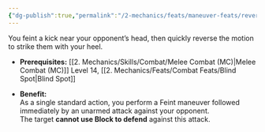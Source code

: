 ```yaml
---
{"dg-publish":true,"permalink":"/2-mechanics/feats/maneuver-feats/reverse-kick/","noteIcon":""}
---
```


You feint a kick near your opponent’s head, then quickly reverse the motion to strike them with your heel.

- **Prerequisites:** [[2. Mechanics/Skills/Combat/Melee Combat (MC)\|Melee Combat (MC)]] Level 14, [[2. Mechanics/Feats/Combat Feats/Blind Spot\|Blind Spot]]
    
- **Benefit:**  
    As a single standard action, you perform a Feint maneuver followed immediately by an unarmed attack against your opponent.  
    The target **cannot use Block to defend** against this attack.
